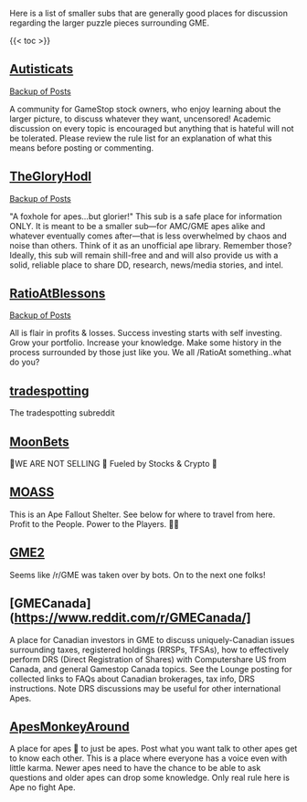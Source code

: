 Here is a list of smaller subs that are generally good places for discussion regarding the larger puzzle pieces surrounding GME.


{{< toc >}}

## [Autisticats](https://www.reddit.com/r/Autisticats/)

[Backup of Posts](https://github.com/lunarnautics/saved-reddit-posts/tree/master/Autisticats)

A community for GameStop stock owners, who enjoy learning about the larger picture, to discuss whatever they want, uncensored! Academic discussion on every topic is encouraged but anything that is hateful will not be tolerated. Please review the rule list for an explanation of what this means before posting or commenting.

## [TheGloryHodl](https://www.reddit.com/r/TheGloryHodl/)

[Backup of Posts](https://github.com/lunarnautics/saved-reddit-posts/tree/master/TheGloryHodl)

"A foxhole for apes...but glorier!" This sub is a safe place for information ONLY. It is meant to be a smaller sub—for AMC/GME apes alike and whatever eventually comes after—that is less overwhelmed by chaos and noise than others. Think of it as an unofficial ape library. Remember those? Ideally, this sub will remain shill-free and and will also provide us with a solid, reliable place to share DD, research, news/media stories, and intel.

## [RatioAtBlessons](https://www.reddit.com/r/ratioatblessons/)

[Backup of Posts](https://github.com/lunarnautics/saved-reddit-posts/tree/master/RatioAtBlessons)

All is flair in profits & losses. Success investing starts with self investing. Grow your portfolio. Increase your knowledge. Make some history in the process surrounded by those just like you. We all /RatioAt something..what do you?

## [tradespotting](https://www.reddit.com/r/tradespotting/)

The tradespotting subreddit

## [MoonBets](https://www.reddit.com/r/MoonBets/)

💎WE ARE NOT SELLING 💎 Fueled by Stocks & Crypto 🚀

## [MOASS](https://www.reddit.com/r/MOASS/)

This is an Ape Fallout Shelter. See below for where to travel from here. Profit to the People. Power to the Players. 💎✊

## [GME2](https://www.reddit.com/r/GME2/)

Seems like /r/GME was taken over by bots. On to the next one folks!

## [GMECanada](https://www.reddit.com/r/GMECanada/]

A place for Canadian investors in GME to discuss uniquely-Canadian issues surrounding taxes, registered holdings (RRSPs, TFSAs), how to effectively perform DRS (Direct Registration of Shares) with Computershare US from Canada, and general Gamestop Canada topics. See the Lounge posting for collected links to FAQs about Canadian brokerages, tax info, DRS instructions. Note DRS discussions may be useful for other international Apes.

## [ApesMonkeyAround](https://www.reddit.com/r/ApesMonkeyAround/)

A place for apes 🦍 to just be apes. Post what you want talk to other apes get to know each other. This is a place where everyone has a voice even with little karma. Newer apes need to have the chance to be able to ask questions and older apes can drop some knowledge. Only real rule here is Ape no fight Ape.
